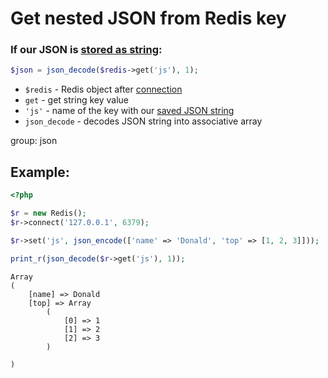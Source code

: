 # Get nested JSON from Redis key

### If our JSON is [stored as string](/php-redis/save-nested-json-to-redis-key):

```php
$json = json_decode($redis->get('js'), 1);
```

- `$redis` - Redis object after [connection](/php-redis/how-to-connect-to-redis)
- `get` - get string key value
- `'js'` - name of the key with our [saved JSON string](/php-redis/save-nested-json-to-redis-key)
- `json_decode` - decodes JSON string into associative array

group: json

## Example: 
```php
<?php

$r = new Redis(); 
$r->connect('127.0.0.1', 6379);

$r->set('js', json_encode(['name' => 'Donald', 'top' => [1, 2, 3]]));

print_r(json_decode($r->get('js'), 1));
```
```
Array
(
    [name] => Donald
    [top] => Array
        (
            [0] => 1
            [1] => 2
            [2] => 3
        )

)

```

